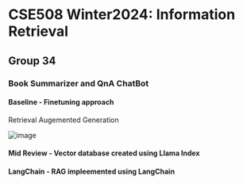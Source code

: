# CSE508 Winter2024: Information Retrieval
## Group 34

### Book Summarizer and QnA ChatBot

#### Baseline - Finetuning approach

Retrieval Augemented Generation

![image](https://github.com/DevyaniKoshal/CSE508_Winter2024_Group_34/assets/114855347/d5732a0b-fe40-4b16-ad0b-481b645873c0)

#### Mid Review - Vector database created using Llama Index
#### LangChain - RAG impleemented using LangChain

